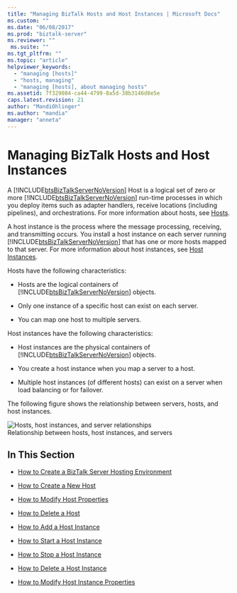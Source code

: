 ```yaml
---
title: "Managing BizTalk Hosts and Host Instances | Microsoft Docs"
ms.custom: ""
ms.date: "06/08/2017"
ms.prod: "biztalk-server"
ms.reviewer: ""
 ms.suite: ""
ms.tgt_pltfrm: ""
ms.topic: "article"
helpviewer_keywords: 
  - "managing [hosts]"
  - "hosts, managing"
  - "managing [hosts], about managing hosts"
ms.assetid: 7f329804-ca44-4799-8a5d-38b3146d8e5e
caps.latest.revision: 21
author: "MandiOhlinger"
ms.author: "mandia"
manager: "anneta"
---
```

# Managing BizTalk Hosts and Host Instances
A [!INCLUDE[btsBizTalkServerNoVersion](../includes/btsbiztalkservernoversion-md.md)] Host is a logical set of zero or more [!INCLUDE[btsBizTalkServerNoVersion](../includes/btsbiztalkservernoversion-md.md)] run-time processes in which you deploy items such as adapter handlers, receive locations (including pipelines), and orchestrations. For more information about hosts, see [Hosts](../core/hosts.md).  
  
 A host instance is the process where the message processing, receiving, and transmitting occurs. You install a host instance on each server running [!INCLUDE[btsBizTalkServerNoVersion](../includes/btsbiztalkservernoversion-md.md)] that has one or more hosts mapped to that server. For more information about host instances, see [Host Instances](../core/host-instances.md).  
  
 Hosts have the following characteristics:  
  
-   Hosts are the logical containers of [!INCLUDE[btsBizTalkServerNoVersion](../includes/btsbiztalkservernoversion-md.md)] objects.  
  
-   Only one instance of a specific host can exist on each server.  
  
-   You can map one host to multiple servers.  
  
 Host instances have the following characteristics:  
  
-   Host instances are the physical containers of [!INCLUDE[btsBizTalkServerNoVersion](../includes/btsbiztalkservernoversion-md.md)] objects.  
  
-   You create a host instance when you map a server to a host.  
  
-   Multiple host instances (of different hosts) can exist on a server when load balancing or for failover.  
  
 The following figure shows the relationship between servers, hosts, and host instances.  
  
 ![Hosts, host instances, and server relationships](../core/media/ebiz-ops-adm01.gif "ebiz_ops_adm01")  
Relationship between hosts, host instances, and servers  
  
## In This Section  
  
-   [How to Create a BizTalk Server Hosting Environment](../core/how-to-create-a-biztalk-server-hosting-environment.md)  
  
-   [How to Create a New Host](../core/how-to-create-a-new-host.md)  
  
-   [How to Modify Host Properties](../core/how-to-modify-host-properties.md)  
  
-   [How to Delete a Host](../core/how-to-delete-a-host.md)  
  
-   [How to Add a Host Instance](../core/how-to-add-a-host-instance.md)  
  
-   [How to Start a Host Instance](../core/how-to-start-a-host-instance.md)  
  
-   [How to Stop a Host Instance](../core/how-to-stop-a-host-instance.md)  
  
-   [How to Delete a Host Instance](../core/how-to-delete-a-host-instance.md)  
  
-   [How to Modify Host Instance Properties](../core/how-to-modify-host-instance-properties.md)
